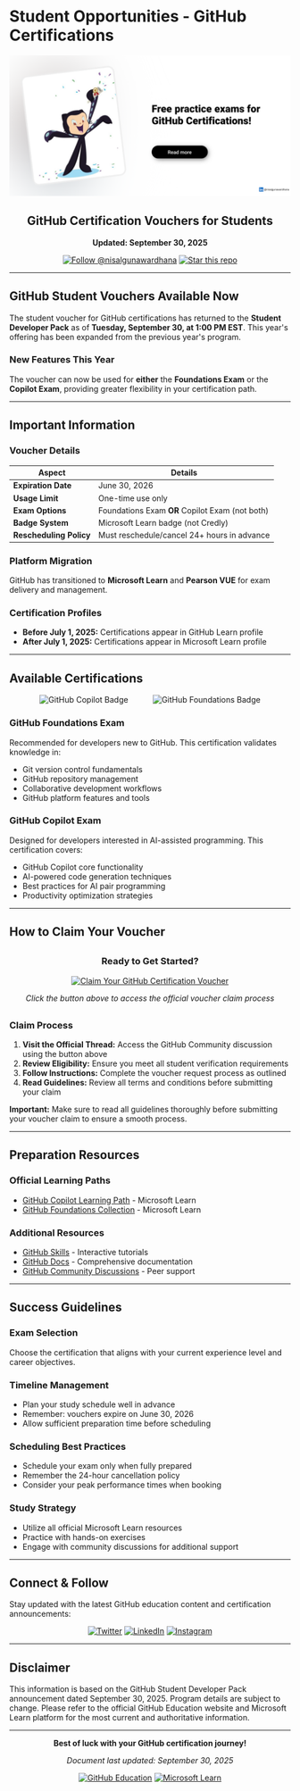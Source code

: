 # Student Opportunities - GitHub Certifications

<div align="center">
  
![GitHub Student Developer Pack](../images/exam.png)

## GitHub Certification Vouchers for Students

**Updated: September 30, 2025**

[![Follow @nisalgunawardhana](https://img.shields.io/github/followers/nisalgunawardhana?label=Follow&style=social)](https://github.com/nisalgunawardhana)
[![Star this repo](https://img.shields.io/github/stars/nisalgunawardhana/Github-for-beginners?style=social)](https://github.com/nisalgunawardhana/Github-for-beginners)

</div>

---

## **GitHub Student Vouchers Available Now**

The student voucher for GitHub certifications has returned to the **Student Developer Pack** as of **Tuesday, September 30, at 1:00 PM EST**. This year's offering has been expanded from the previous year's program.

### **New Features This Year**
The voucher can now be used for **either** the **Foundations Exam** or the **Copilot Exam**, providing greater flexibility in your certification path.

---

## **Important Information**

### **Voucher Details**

| **Aspect** | **Details** |
|------------|-------------|
| **Expiration Date** | June 30, 2026 |
| **Usage Limit** | One-time use only |
| **Exam Options** | Foundations Exam **OR** Copilot Exam (not both) |
| **Badge System** | Microsoft Learn badge (not Credly) |
| **Rescheduling Policy** | Must reschedule/cancel 24+ hours in advance |

### **Platform Migration**
GitHub has transitioned to **Microsoft Learn** and **Pearson VUE** for exam delivery and management.

### **Certification Profiles**
- **Before July 1, 2025:** Certifications appear in GitHub Learn profile
- **After July 1, 2025:** Certifications appear in Microsoft Learn profile

---

## **Available Certifications**

<div align="center">

<img src="https://learn.github.com/assets/badge-copilot-CXyQbEb_.png" alt="GitHub Copilot Badge" width="80" height="80" style="margin: 0 20px;"/>
<img src="https://blobaccountproduction.blob.core.windows.net/educationwebblobstorage/kicupcaijp0kyzvg9hm3cf4koq78?sp=r&sv=2024-05-04&se=2025-10-02T09%3A46%3A37Z&sr=b&rscd=inline%3B+filename%3D%22GitHub+Foundations+Badge.png%22%3B+filename*%3DUTF-8%27%27GitHub%2520Foundations%2520Badge.png&rsct=image%2Fpng&sig=zHYu6N00dZMvXGnftbd%2Bk3p8Oh1YGL2oETpbrqpoKmQ%3D" alt="GitHub Foundations Badge" width="80" height="80" style="margin: 0 20px;"/>

</div>

### **GitHub Foundations Exam**

Recommended for developers new to GitHub. This certification validates knowledge in:
- Git version control fundamentals
- GitHub repository management
- Collaborative development workflows
- GitHub platform features and tools

### **GitHub Copilot Exam**

Designed for developers interested in AI-assisted programming. This certification covers:
- GitHub Copilot core functionality
- AI-powered code generation techniques
- Best practices for AI pair programming
- Productivity optimization strategies

---

## **How to Claim Your Voucher**

<div align="center" style="margin: 30px 0;">
  
### **Ready to Get Started?**

<a href="https://github.com/orgs/community/discussions/165477#discussion-8556274" target="_blank">
  <img src="https://img.shields.io/badge/CLAIM%20YOUR%20VOUCHER-28a745?style=for-the-badge&logo=github&logoColor=white&labelColor=24292e" alt="Claim Your GitHub Certification Voucher" />
</a>

*Click the button above to access the official voucher claim process*

</div>

### **Claim Process**

1. **Visit the Official Thread:** Access the GitHub Community discussion using the button above
2. **Review Eligibility:** Ensure you meet all student verification requirements
3. **Follow Instructions:** Complete the voucher request process as outlined
4. **Read Guidelines:** Review all terms and conditions before submitting your claim

**Important:** Make sure to read all guidelines thoroughly before submitting your voucher claim to ensure a smooth process.

---

## **Preparation Resources**

### **Official Learning Paths**
- [GitHub Copilot Learning Path](https://learn.microsoft.com/en-us/training/paths/copilot/) - Microsoft Learn
- [GitHub Foundations Collection](https://learn.microsoft.com/en-us/collections/o1njfe825p602p) - Microsoft Learn

### **Additional Resources**
- [GitHub Skills](https://skills.github.com/) - Interactive tutorials
- [GitHub Docs](https://docs.github.com/) - Comprehensive documentation
- [GitHub Community Discussions](https://github.com/orgs/community/discussions) - Peer support

---

## **Success Guidelines**

### **Exam Selection**
Choose the certification that aligns with your current experience level and career objectives.

### **Timeline Management**
- Plan your study schedule well in advance
- Remember: vouchers expire on June 30, 2026
- Allow sufficient preparation time before scheduling

### **Scheduling Best Practices**
- Schedule your exam only when fully prepared
- Remember the 24-hour cancellation policy
- Consider your peak performance times when booking

### **Study Strategy**
- Utilize all official Microsoft Learn resources
- Practice with hands-on exercises
- Engage with community discussions for additional support

---

## **Connect & Follow**

Stay updated with the latest GitHub education content and certification announcements:

<div align="center">

[![Twitter](https://img.shields.io/badge/Twitter-1DA1F2?logo=twitter&logoColor=white&style=for-the-badge)](https://twitter.com/thenisals)
[![LinkedIn](https://img.shields.io/badge/LinkedIn-0077B5?logo=linkedin&logoColor=white&style=for-the-badge)](https://linkedin.com/in/nisalgunawardhana)
[![Instagram](https://img.shields.io/badge/Instagram-E4405F?logo=instagram&logoColor=white&style=for-the-badge)](https://instagram.com/thenisals)

</div>

---

## **Disclaimer**

This information is based on the GitHub Student Developer Pack announcement dated September 30, 2025. Program details are subject to change. Please refer to the official GitHub Education website and Microsoft Learn platform for the most current and authoritative information.

---

<div align="center">

**Best of luck with your GitHub certification journey!**

*Document last updated: September 30, 2025*

[![GitHub Education](https://img.shields.io/badge/GitHub%20Education-181717?style=flat&logo=github&logoColor=white)](https://education.github.com)
[![Microsoft Learn](https://img.shields.io/badge/Microsoft%20Learn-0078D4?style=flat&logo=microsoft&logoColor=white)](https://learn.microsoft.com)

</div>